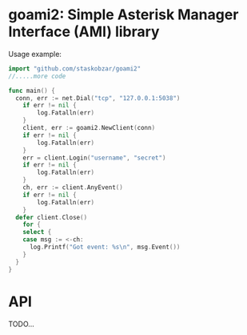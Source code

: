 # goami2: Simple Asterisk Manager Interface (AMI) library

Usage example:

```go
import "github.com/staskobzar/goami2"
//.....more code

func main() {
  conn, err := net.Dial("tcp", "127.0.0.1:5038")
	if err != nil {
		log.Fatalln(err)
	}
	client, err := goami2.NewClient(conn)
	if err != nil {
		log.Fatalln(err)
	}
	err = client.Login("username", "secret")
	if err != nil {
		log.Fatalln(err)
	}
	ch, err := client.AnyEvent()
	if err != nil {
		log.Fatalln(err)
	}
  defer client.Close()
	for {
    select {
    case msg := <-ch:
      log.Printf("Got event: %s\n", msg.Event())
    }
  }
}
```

# API
TODO...
